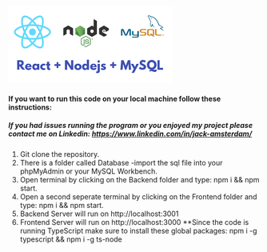 
![This is an image](Frontend/src/Assets/Images/logo.png)

#### If you want to run this code on your local machine follow these instructions:
##### If you had issues running the program or you enjoyed my project please contact me on Linkedin: https://www.linkedin.com/in/jack-amsterdam/

1. Git clone the repository.
2. There is a folder called Database -import the sql file into your phpMyAdmin or your MySQL Workbench.
3. Open terminal by clicking on the Backend folder and type: npm i && npm start.
4. Open a second seperate terminal by clicking on the Frontend folder and type: npm i && npm start.
5. Backend Server will run on http://localhost:3001
6. Frontend Server will run on http://localhost:3000
**Since the code is running TypeScript make sure to install these global packages: npm i -g typescript && npm i -g ts-node
